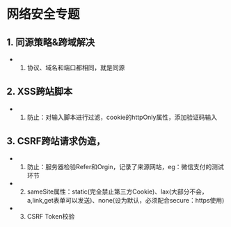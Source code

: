 # 网络安全专题

## 1. 同源策略&跨域解决
* 1. 协议、域名和端口都相同，就是同源

## 2. XSS跨站脚本
* 1. 防止：对输入脚本进行过滤，cookie的httpOnly属性，添加验证码输入

## 3. CSRF跨站请求伪造，
* 1. 防止：服务器检验Refer和Orgin，记录了来源网站，eg：微信支付的测试环节
* 2. sameSite属性：static(完全禁止第三方Cookie)、lax(大部分不会，a,link,get表单可以发送)、none(设为默认，必须配合secure：https使用)
* 3. CSRF Token校验